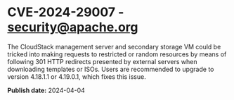 # CVE-2024-29007 - security@apache.org

The CloudStack management server and secondary storage VM could be tricked into making requests to restricted or random resources by means of following 301 HTTP redirects presented by external servers when downloading templates or ISOs. Users are recommended to upgrade to version 4.18.1.1 or 4.19.0.1, which fixes this issue.



**Publish date:** 2024-04-04
